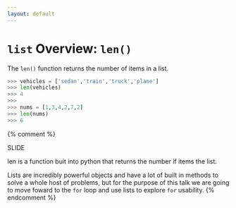 ```yaml
---
layout: default
---
```

# `list` Overview: `len()`

The `len()` function returns the number of items in a list.

```python
>>> vehicles = ['sedan','train','truck','plane']
>>> len(vehicles)
>>> 4
>>>
>>> nums = [1,3,4,2,7,2]
>>> len(nums)
>>> 6
```

{% comment %}

SLIDE

len is a function buit into python that returns the number if items the list.

Lists are incredibly powerful objects and have a lot of built in methods to solve a whole host of problems, but for the purpose of this talk we are going to move foward to the `for` loop and use lists to explore `for` usability.
{% endcomment %}


